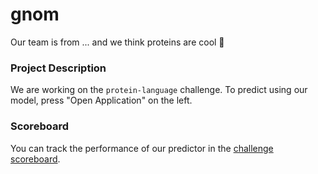 # gnom

Our team is from ... and we think proteins are cool 🙌

### Project Description
We are working on the `protein-language` challenge.
To predict using our model, press "Open Application" on the left. 

### Scoreboard
You can track the performance of our predictor in the [challenge scoreboard](https://biolib.com/biohackathon/protein-language-scoreboard/).

